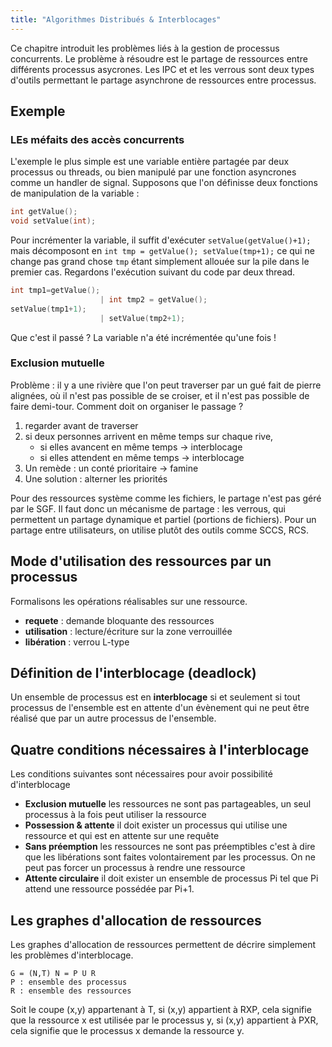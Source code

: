```yaml
---
title: "Algorithmes Distribués & Interblocages"
---
```


Ce chapitre introduit les problèmes liés à la gestion de processus concurrents.
Le problème à résoudre est le partage de ressources entre différents processus
asycrones. Les IPC et et les verrous sont deux types d'outils permettant le
partage asynchrone de ressources entre processus.

## Exemple

### LEs méfaits des accès concurrents

L'exemple le plus simple est une variable entière partagée par deux processus ou
threads, ou bien manipulé par une fonction asyncrones comme un handler de
signal. Supposons que l'on définisse deux fonctions de manipulation de la
variable :

```c
int getValue();
void setValue(int);
```

Pour incrémenter la variable, il suffit d'exécuter `setValue(getValue()+1);`
mais décomposont en `int tmp = getValue(); setValue(tmp+1);` ce qui ne change
pas grand chose `tmp` étant simplement allouée sur la pile dans le premier cas.
Regardons l'exécution suivant du code par deux thread.

```c
int tmp1=getValue();
                    | int tmp2 = getValue();
setValue(tmp1+1);
                    | setValue(tmp2+1);
```

Que c'est il passé ? La variable n'a été incrémentée qu'une fois !

### Exclusion mutuelle

Problème : il y a une rivière que l'on peut traverser par un gué fait de pierre
alignées, où il n'est pas possible de se croiser, et il n'est pas possible de
faire demi-tour. Comment doit on organiser le passage ?

1. regarder avant de traverser
2. si deux personnes arrivent en même temps sur chaque rive,
    + si elles avancent en même temps -> interblocage
    + si elles attendent en même temps -> interblocage
3. Un remède : un conté prioritaire -> famine
4. Une solution : alterner les priorités

Pour des ressources système comme les fichiers, le partage n'est pas géré par le
SGF. Il faut donc un mécanisme de partage : les verrous, qui permettent un
partage dynamique et partiel (portions de fichiers). Pour un partage entre
utilisateurs, on utilise plutôt des outils comme SCCS, RCS.

## Mode d'utilisation des ressources par un processus

Formalisons les opérations réalisables sur une ressource.

+ **requete** : demande bloquante des ressources
+ **utilisation** : lecture/écriture sur la zone verrouillée
+ **libération** : verrou L-type

## Définition de l'interblocage (deadlock)

Un ensemble de processus est en **interblocage** si et seulement si tout
processus de l'ensemble est en attente d'un évènement qui ne peut être réalisé
que par un autre processus de l'ensemble.

## Quatre conditions nécessaires à l'interblocage

Les conditions suivantes sont nécessaires pour avoir possibilité d'interblocage

+ **Exclusion mutuelle** les ressources ne sont pas partageables, un seul
  processus à la fois peut utiliser la ressource
+ **Possession & attente** il doit exister un processus qui utilise une
  ressource et qui est en attente sur une requête
+ **Sans préemption** les ressources ne sont pas préemptibles c'est à dire que
  les libérations sont faites volontairement par les processus. On ne peut pas
  forcer un processus à rendre une ressource
+ **Attente circulaire** il doit exister un ensemble de processus Pi tel que Pi
  attend une ressource possédée par Pi+1.

## Les graphes d'allocation de ressources

Les graphes d'allocation de ressources permettent de décrire simplement les
problèmes d'interblocage.

```
G = (N,T) N = P U R
P : ensemble des processus
R : ensemble des ressources
```

Soit le coupe (x,y) appartenant à T, si (x,y) appartient à RXP, cela signifie
que la ressource x est utilisée par le processus y, si (x,y) appartient à PXR,
cela signifie que le processus x demande la ressource y.
